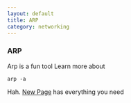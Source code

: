 ```yaml
---
layout: default
title: ARP
category: networking
---
```

### ARP
Arp is a fun tool
Learn more about
```
arp -a
```
Hah.
[New Page](NewPage.md) has everything you need
